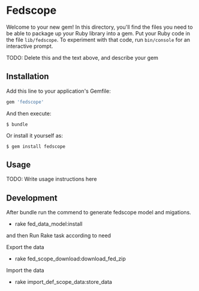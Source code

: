 # Fedscope

Welcome to your new gem! In this directory, you'll find the files you need to be able to package up your Ruby library into a gem. Put your Ruby code in the file `lib/fedscope`. To experiment with that code, run `bin/console` for an interactive prompt.

TODO: Delete this and the text above, and describe your gem

## Installation

Add this line to your application's Gemfile:

```ruby
gem 'fedscope'
```

And then execute:

    $ bundle

Or install it yourself as:

    $ gem install fedscope

## Usage

TODO: Write usage instructions here

## Development

After bundle run the commend to generate fedscope model and migations.

* rake fed_data_model:install

and then Run Rake task according to need

Export the data
* rake fed_scope_download:download_fed_zip

Import the data
* rake import_def_scope_data:store_data
